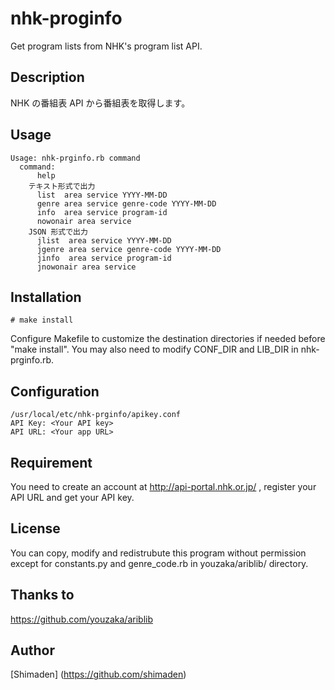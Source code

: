 # nhk-proginfo
Get program lists from NHK's program list API.

## Description

NHK の番組表 API から番組表を取得します。

## Usage
```
Usage: nhk-prginfo.rb command
  command:
      help
    テキスト形式で出力
      list  area service YYYY-MM-DD
      genre area service genre-code YYYY-MM-DD
      info  area service program-id
      nowonair area service
    JSON 形式で出力
      jlist  area service YYYY-MM-DD
      jgenre area service genre-code YYYY-MM-DD
      jinfo  area service program-id
      jnowonair area service
```

## Installation
```
# make install
```
Configure Makefile to customize the destination directories if needed before "make install". You may also need to modify CONF_DIR and LIB_DIR in nhk-prginfo.rb.

## Configuration
```
/usr/local/etc/nhk-prginfo/apikey.conf
API Key: <Your API key>
API URL: <Your app URL>
```

## Requirement
You need to create an account at http://api-portal.nhk.or.jp/ , register your API URL and get your API key.

## License

You can copy, modify and redistrubute this program without permission except for constants.py and genre_code.rb in youzaka/ariblib/ directory.

## Thanks to

https://github.com/youzaka/ariblib

## Author

[Shimaden] (https://github.com/shimaden)
